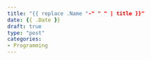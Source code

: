 ```yaml
---
title: "{{ replace .Name "-" " " | title }}"
date: {{ .Date }}
draft: true
type: "post"
categories:
- Programming
---
```

